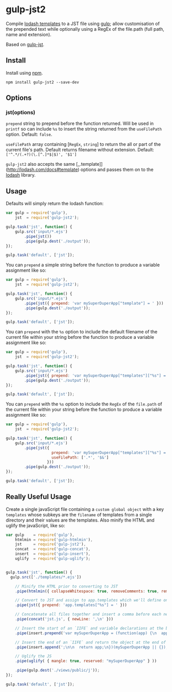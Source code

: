 gulp-jst2
=========

Compile [lodash templates](http://lodash.com/docs#template) to a JST file using [gulp](https://github.com/wearefractal/gulp); allow customisation of the prepended text while optionally using a RegEx of the file.path (full path, name and extension).

Based on [gulp-jst](https://github.com/rdmurphy/gulp-jst).

Install
-------

Install using [npm](https://npmjs.org/package/gulp-jst2).

```
npm install gulp-jst2 --save-dev
```

Options
-------

### jst(options)

`prepend` string to prepend before the function returned.  Will be used in `printf` so can include `%s` to insert the string returned from the `useFilePath` option. Default: `false`.

`useFilePath` array containing [`RegEx`, `string`] to return the all or part of the current file's path. Default returns filename without extension. Default: `['^.*/(.+?)(\.[^.]*$|$)', '$1']`

`gulp-jst2` also accepts the same [_.template]](http://lodash.com/docs#template) options and passes them on to the [lodash](http://lodash.com/) library.


Usage
-----

Defaults will simply return the lodash function:
```js
var gulp = require('gulp'),
    jst  = require('gulp-jst2');

gulp.task('jst', function() {
    gulp.src('input/*.ejs')
        .pipe(jst())
        .pipe(gulp.dest('./output'));
});

gulp.task('default', ['jst']);
```

You can `prepend` a simple string before the function to produce a variable assignment like so:
```js
var gulp = require('gulp'),
    jst  = require('gulp-jst2');

gulp.task('jst', function() {
    gulp.src('input/*.ejs')
        .pipe(jst({ prepend: 'var mySuperDuperApp["template"] = ' }))
        .pipe(gulp.dest('./output'));
});

gulp.task('default', ['jst']);
```

You can `prepend` with the `%s` option to include the default filename of the current file within your string before the function to produce a variable assignment like so:
```js
var gulp = require('gulp'),
    jst  = require('gulp-jst2');

gulp.task('jst', function() {
    gulp.src('input/*.ejs')
        .pipe(jst({ prepend: 'var mySuperDuperApp["templates"]["%s"] = ' }))
        .pipe(gulp.dest('./output'));
});

gulp.task('default', ['jst']);
```

You can `prepend` with the `%s` option to include the `RegEx` of the `file.path` of the current file within your string before the function to produce a variable assignment like so:
```js
var gulp = require('gulp'),
    jst  = require('gulp-jst2');

gulp.task('jst', function() {
    gulp.src('input/*.ejs')
        .pipe(jst({
                    prepend: 'var mySuperDuperApp["templates"]["%s"] = ',
                    useFilePath: ['.*', '$&']
                  }))
        .pipe(gulp.dest('./output'));
});

gulp.task('default', ['jst']);
```


Really Useful Usage
-------------------

Create a single javaScript file containing a `custom global object` with a key `templates` whose subkeys are the `filename` of templates from a single directory and their values are the templates.  Also minify the HTML and uglify the javaScript, like so:

```js
var gulp    = require('gulp'),
    htmlmin = require('gulp-htmlmin'),
    jst     = require('gulp-jst2'),
    concat  = require('gulp-concat'),
    insert  = require('gulp-insert'),
    uglify  = require('gulp-uglify');


gulp.task('jst', function() {
  gulp.src(['./templates/*.ejs'])

    // Minify the HTML prior to converting to JST
    .pipe(htmlmin({ collapseWhitespace: true, removeComments: true, removeCommentsFromCDATA: true }))

    // Convert to JST and assign to app.templates which we'll define once all files are concatenated in
    .pipe(jst({ prepend: 'app.templates["%s"] = ' }))

    // Concatenate all files together and insert a comma before each newLine
    .pipe(concat('jst.js', { newLine: ',\n' }))

    // Insert the start of an `IIFE` and variable declarations at the beginning of the file
    .pipe(insert.prepend('var mySuperDuperApp = (function(app) {\n  app.templates = app.templates || {};\n\n'))

    // Insert the end of an `IIFE` and return the object at the end of the file (also the last function from the jst call will not end with a semicolon, so add one here)
    .pipe(insert.append(';\n\n  return app;\n})(mySuperDuperApp || {});\n'))

    // Uglify the JS
    .pipe(uglify( { mangle: true, reserved: "mySuperDuperApp" } ))

    .pipe(gulp.dest('./views/public/j'));
});

gulp.task('default', ['jst']);
```
